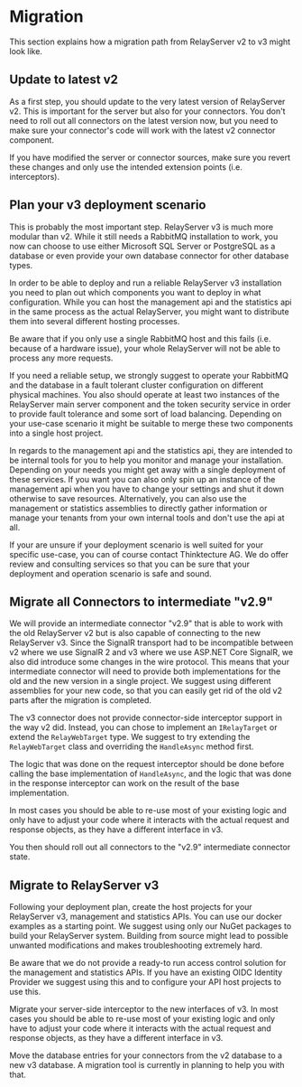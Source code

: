 # Migration

This section explains how a migration path from RelayServer v2 to v3 might look like.

## Update to latest v2

As a first step, you should update to the very latest version of RelayServer v2. This is important for the server but
also for your connectors. You don't need to roll out all connectors on the latest version now, but you need to make sure
your connector's code will work with the latest v2 connector component.

If you have modified the server or connector sources, make sure you revert these changes and only use the intended
extension points (i.e. interceptors).

## Plan your v3 deployment scenario

This is probably the most important step. RelayServer v3 is much more modular than v2. While it still needs a RabbitMQ
installation to work, you now can choose to use either Microsoft SQL Server or PostgreSQL as a database or even provide
your own database connector for other database types.

In order to be able to deploy and run a reliable RelayServer v3 installation you need to plan out which components you
want to deploy in what configuration. While you can host the management api and the statistics api in the same process
as the actual RelayServer, you might want to distribute them into several different hosting processes.

Be aware that if you only use a single RabbitMQ host and this fails (i.e. because of a  hardware issue), your whole
RelayServer will not be able to process any more requests.

If you need a reliable setup, we strongly suggest to operate your RabbitMQ and the database in a fault tolerant cluster
configuration on different physical machines. You also should operate at least two instances of the RelayServer main
server component and the token security service in order to provide fault tolerance and some sort of load balancing.
Depending on your use-case scenario it might be suitable to merge these two components into a single host project.

In regards to the management api and the statistics api, they are intended to be internal tools for you to help you
monitor and manage your installation. Depending on your needs you might get away with a single deployment of these
services. If you want you can also only spin up an instance of the management api when you have to change your settings
and shut it down otherwise to save resources. Alternatively, you can also use the management or statistics assemblies to
directly gather information or manage your tenants from your own internal tools and don't use the api at all.

If your are unsure if your deployment scenario is well suited for your specific use-case, you can of course contact
Thinktecture AG. We do offer review and consulting services so that you can be sure that your deployment and operation
scenario is safe and sound.

## Migrate all Connectors to intermediate "v2.9"

We will provide an intermediate connector "v2.9" that is able to work with the old RelayServer v2 but is also capable of
connecting to the new RelayServer v3. Since the SignalR transport had to be incompatible between v2 where we use SignalR
2 and v3 where we use ASP.NET Core SignalR, we also did introduce some changes in the wire protocol. This means that
your intermediate connector will need to provide both implementations for the old and the new version in a single
project. We suggest using different assemblies for your new code, so that you can easily get rid of the old v2 parts
after the migration is completed.

The v3 connector does not provide connector-side interceptor support in the way v2 did. Instead, you can chose to
implement an `IRelayTarget` or extend the `RelayWebTarget` type. We suggest to try extending the `RelayWebTarget` class
and overriding the `HandleAsync` method first.

The logic that was done on the request interceptor should be done before calling the base implementation of
`HandleAsync`, and the logic that was done in the response interceptor can work on the result of the base
implementation.

In most cases you should be able to re-use most of your existing logic and only have to adjust your code where it
interacts with the actual request and response objects, as they have a different interface in v3.

You then should roll out all connectors to the "v2.9" intermediate connector state.

## Migrate to RelayServer v3

Following your deployment plan, create the host projects for your RelayServer v3, management and statistics APIs. You
can use our docker examples as a starting point. We suggest using only our NuGet packages to build your RelayServer
system. Building from source might lead to possible unwanted modifications and makes troubleshooting extremely hard.

Be aware that we do not provide a ready-to run access control solution for the management and statistics APIs. If you
have an existing OIDC Identity Provider we suggest using this and to configure your API host projects to use this.

Migrate your server-side interceptor to the new interfaces of v3. In most cases you should be able to re-use most of
your existing logic and only have to adjust your code where it interacts with the actual request and response objects,
as they have a different interface in v3.

Move the database entries for your connectors from the v2 database to a new v3 database. A migration tool is currently
in planning to help you with that.
